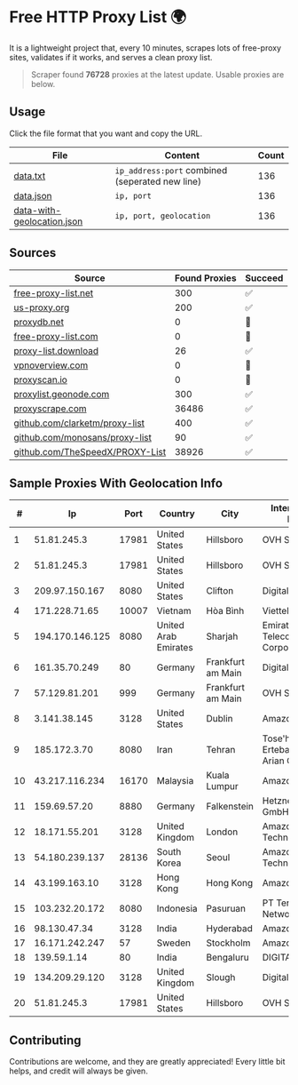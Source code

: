 
# Free HTTP Proxy List 🌍

It is a lightweight project that, every 10 minutes, scrapes lots of free-proxy sites, validates if it works, and serves a clean proxy list.


> Scraper found **76728** proxies at the latest update. Usable proxies are below.

## Usage

Click the file format that you want and copy the URL.


|File|Content|Count|
|----|-------|-----|
|[data.txt](https://raw.githubusercontent.com/themiralay/Proxy-List-World/master/data.txt)|`ip_address:port` combined (seperated new line)|136|
|[data.json](https://raw.githubusercontent.com/themiralay/Proxy-List-World/master/data.json)|`ip, port`|136|
|[data-with-geolocation.json](https://raw.githubusercontent.com/themiralay/Proxy-List-World/master/data-with-geolocation.json)|`ip, port, geolocation`|136|

## Sources

|Source|Found Proxies|Succeed|
|------|-------------|-------|
|[free-proxy-list.net](https://free-proxy-list.net)|300|✅|
|[us-proxy.org](https://www.us-proxy.org)|200|✅|
|[proxydb.net](http://proxydb.net)|0|🚫|
|[free-proxy-list.com](https://free-proxy-list.com/?page=&port=&type%5B%5D=http&type%5B%5D=https&up_time=0&search=Search)|0|🚫|
|[proxy-list.download](https://www.proxy-list.download/HTTP)|26|✅|
|[vpnoverview.com](https://vpnoverview.com/privacy/anonymous-browsing/free-proxy-servers)|0|🚫|
|[proxyscan.io](https://www.proxyscan.io)|0|🚫|
|[proxylist.geonode.com](https://proxylist.geonode.com/api/proxy-list?limit=300&page=1&sort_by=lastChecked&sort_type=desc&protocols=http,https)|300|✅|
|[proxyscrape.com](https://api.proxyscrape.com/v2/?request=displayproxies&protocol=http&timeout=10000&country=all&ssl=all&anonymity=all)|36486|✅|
|[github.com/clarketm/proxy-list](https://raw.githubusercontent.com/clarketm/proxy-list/master/proxy-list-raw.txt)|400|✅|
|[github.com/monosans/proxy-list](https://raw.githubusercontent.com/monosans/proxy-list/main/proxies/http.txt)|90|✅|
|[github.com/TheSpeedX/PROXY-List](https://raw.githubusercontent.com/TheSpeedX/PROXY-List/master/http.txt)|38926|✅|


## Sample Proxies With Geolocation Info

|#|Ip|Port|Country|City|Internet Service Provider|
|-|--|----|-------|----|-------------------------|
|1|51.81.245.3|17981|United States|Hillsboro|OVH SAS|
|2|51.81.245.3|17981|United States|Hillsboro|OVH SAS|
|3|209.97.150.167|8080|United States|Clifton|DigitalOcean, LLC|
|4|171.228.71.65|10007|Vietnam|Hòa Bình|Viettel Corporation|
|5|194.170.146.125|8080|United Arab Emirates|Sharjah|Emirates Telecommunications Corporation|
|6|161.35.70.249|80|Germany|Frankfurt am Main|DigitalOcean, LLC|
|7|57.129.81.201|999|Germany|Frankfurt am Main|OVH SAS|
|8|3.141.38.145|3128|United States|Dublin|Amazon.com, Inc.|
|9|185.172.3.70|8080|Iran|Tehran|Tose'h Fanavari Ertebabat Pasargad Arian Co. PJS|
|10|43.217.116.234|16170|Malaysia|Kuala Lumpur|Amazon.com, Inc.|
|11|159.69.57.20|8880|Germany|Falkenstein|Hetzner Online GmbH|
|12|18.171.55.201|3128|United Kingdom|London|Amazon Technologies Inc.|
|13|54.180.239.137|28136|South Korea|Seoul|Amazon Technologies Inc.|
|14|43.199.163.10|3128|Hong Kong|Hong Kong|Amazon.com, Inc.|
|15|103.232.20.172|8080|Indonesia|Pasuruan|PT Terabyte Network Indonesia|
|16|98.130.47.34|3128|India|Hyderabad|Amazon.com|
|17|16.171.242.247|57|Sweden|Stockholm|Amazon.com|
|18|139.59.1.14|80|India|Bengaluru|DIGITALOCEAN|
|19|134.209.29.120|3128|United Kingdom|Slough|DigitalOcean, LLC|
|20|51.81.245.3|17981|United States|Hillsboro|OVH SAS|



## Contributing

Contributions are welcome, and they are greatly appreciated! Every
little bit helps, and credit will always be given.

